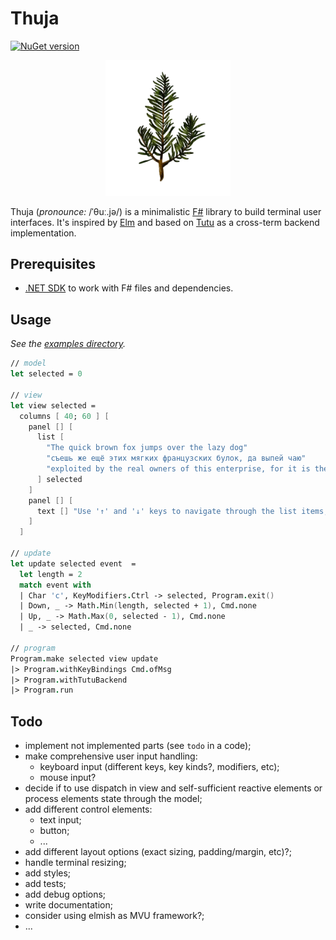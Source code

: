 # Thuja

[![NuGet version](https://img.shields.io/nuget/v/Thuja.Tutu?style=flat-square&color=dark-green)](https://www.nuget.org/packages/Thuja.Tutu/0.0.1)

<p align="center">
 <img width="200px" src="src/Thuja/icon.png" alt="icon"/>
</p>

Thuja (_pronounce:_ /ˈθuː.jə/) is a minimalistic [F#](https://fsharp.org) library to build terminal user interfaces. It's inspired by [Elm](https://elm-lang.org/) and based on [Tutu](https://github.com/lillo42/tutu/) as a cross-term backend implementation.

## Prerequisites

- [.NET SDK](https://dotnet.microsoft.com/) to work with F# files and dependencies.

## Usage

_See the [examples directory](sample/)._

```fsharp
// model
let selected = 0

// view
let view selected =
  columns [ 40; 60 ] [
    panel [] [ 
      list [
        "The quick brown fox jumps over the lazy dog"
        "съешь же ещё этих мягких французских булок, да выпей чаю"
        "exploited by the real owners of this enterprise, for it is they who take advantage of the needs of the poor" 
      ] selected
    ]
    panel [] [
      text [] "Use '↑' and '↓' keys to navigate through the list items, 'Ctrl+C' for exit."
    ]
  ]

// update
let update selected event  =
  let length = 2
  match event with
  | Char 'c', KeyModifiers.Ctrl -> selected, Program.exit()
  | Down, _ -> Math.Min(length, selected + 1), Cmd.none
  | Up, _ -> Math.Max(0, selected - 1), Cmd.none
  | _ -> selected, Cmd.none

// program
Program.make selected view update
|> Program.withKeyBindings Cmd.ofMsg
|> Program.withTutuBackend
|> Program.run
```

## Todo

- implement not implemented parts (see `todo` in a code);
- make comprehensive user input handling:
    - keyboard input (different keys, key kinds?, modifiers, etc);
    - mouse input?
- decide if to use dispatch in view and self-sufficient reactive elements or process elements state through the model;
- add different control elements:
    - text input;
    - button;
    - ...
- add different layout options (exact sizing, padding/margin, etc)?;
- handle terminal resizing;
- add styles;
- add tests;
- add debug options;
- write documentation;
- consider using elmish as MVU framework?;
- ...